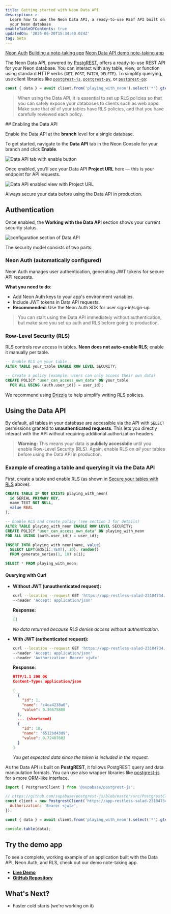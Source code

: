 ```yaml
---
title: Getting started with Neon Data API
description: >-
  Learn how to use the Neon Data API, a ready-to-use REST API built on top of
  your Neon database
enableTableOfContents: true
updatedOn: '2025-06-20T15:34:40.024Z'
tag: beta
---
```


<FeatureBetaProps feature_name="Neon Data API" />

<InfoBlock>
  <DocsList title="Related docs" theme="docs">
    <a href="/docs/guides/neon-auth">Neon Auth</a>
    <a href="/docs/data-api/demo">Building a note-taking app</a>
  </DocsList>
  <DocsList title="Demo app" theme="repo">
    <a href="https://github.com/neondatabase-labs/neon-data-api-neon-auth">Neon Data API demo note-taking app</a>
  </DocsList>
</InfoBlock>

The Neon Data API, powered by [PostgREST](https://docs.postgrest.org/en/v13/), offers a ready-to-use REST API for your Neon database. You can interact with any table, view, or function using standard HTTP verbs (`GET`, `POST`, `PATCH`, `DELETE`). To simplify querying, use client libraries like [`postgrest-js`](https://github.com/supabase/postgrest-js), [`postgrest-py`](https://github.com/supabase-community/postgrest-py), or [`postgrest-go`](https://github.com/supabase-community/postgrest-go):

```javascript shouldWrap
const { data } = await client.from('playing_with_neon').select('*').gte('value', 0.5);
```

> When using the Data API, it is essential to set up RLS policies so that you can safely expose your databases to clients such as web apps. Make sure that _all_ of your tables have RLS policies, and that you have carefully reviewed each policy.

<Steps>
## Enabling the Data API

Enable the Data API at the **branch** level for a single database.

To get started, navigate to the **Data API** tab in the Neon Console for your branch and click **Enable**.

![Data API tab with enable button](/docs/data-api/data-api-tab.png)

Once enabled, you'll see your Data API **Project URL** here — this is your endpoint for API requests.

![Data API enabled view with Project URL](/docs/data-api/data-api-enabled.png)

Always secure your data before using the Data API in production.

## Authentication

Once enabled, the **Working with the Data API** section shows your current security status.

![configuration section of Data API](/docs/data-api/data_api_config.png)

The security model consists of two parts:

### Neon Auth (automatically configured)

Neon Auth manages user authentication, generating JWT tokens for secure API requests.

**What you need to do**:

- Add Neon Auth keys to your app's environment variables.
- Include JWT tokens in Data API requests.
- **Recommended**: Use the Neon Auth SDK for user sign-in/sign-up.

> You can start using the Data API immediately without authentication, but make sure you set up auth and RLS before going to production.

### Row-Level Security (RLS)

RLS controls row access in tables. **Neon does not auto-enable RLS**; enable it manually per table.

```sql
-- Enable RLS on your table
ALTER TABLE your_table ENABLE ROW LEVEL SECURITY;

-- Create a policy (example: users can only access their own data)
CREATE POLICY "user_can_access_own_data" ON your_table
  FOR ALL USING (auth.user_id() = user_id);
```

We recommend using [Drizzle](/docs/guides/neon-rls-drizzle) to help simplify writing RLS policies.


## Using the Data API

By default, all tables in your database are accessible via the API with `SELECT` permissions granted to **unauthenticated requests**. This lets you directly interact with the API without requiring additional authorization headers.

> **Warning:** This means your data is **publicly accessbile** until you enable Row-Level Security (RLS). Again, enable RLS on _all_ your tables before using the Data API in production. 


### Example of creating a table and querying it via the Data API

First, create a table and enable RLS (as shown in [Secure your tables with RLS](#secure-your-tables-with-rls) above):

```sql shouldWrap
CREATE TABLE IF NOT EXISTS playing_with_neon(
  id SERIAL PRIMARY KEY,
  name TEXT NOT NULL,
  value REAL
);

-- Enable RLS and create policy (see section 3 for details)
ALTER TABLE playing_with_neon ENABLE ROW LEVEL SECURITY;
CREATE POLICY "user_can_access_own_data" ON playing_with_neon
FOR ALL USING (auth.user_id() = user_id);

INSERT INTO playing_with_neon(name, value)
  SELECT LEFT(md5(i::TEXT), 10), random()
  FROM generate_series(1, 10) s(i);

SELECT * FROM playing_with_neon;
```


#### Querying with Curl


- **Without JWT (unauthenticated request):**

  ```bash shouldWrap
  curl --location --request GET 'https://app-restless-salad-23184734.dpl.myneon.app/playing_with_neon'
  --header 'Accept: application/json'
  ```

   **Response:**

   ```json should wrap
   []
   ```
   *No data returned because RLS denies access without authentication.*

- **With JWT (authenticated request):**

  ```bash shouldWrap
  curl --location --request GET 'https://app-restless-salad-23184734.dpl.myneon.app/playing_with_neon'
  --header 'Accept: application/json'
  --header 'Authorization: Bearer <jwt>'
  ```

   **Response:**

  ```json
  HTTP/1.1 200 OK
  Content-Type: application/json

  [
    {
      "id": 1,
      "name": "c4ca4238a0",
      "value": 0.36675808
    },
    ... (shortened)
    {
      "id": 10,
      "name": "6512bd43d9",
      "value": 0.72407603
    }
  ]
  ```

   *You get expected data since the token is included in the request.*


As the Data API is built on **PostgREST**, it follows PostgREST query and data manipulation formats. You can use also wrapper libraries like [postgrest-js](https://github.com/supabase/postgrest-js) for a more ORM-like interface.

```javascript shouldWrap
import { PostgrestClient } from '@supabase/postgrest-js';

// https://github.com/supabase/postgrest-js/blob/master/src/PostgrestClient.ts#L41
const client = new PostgrestClient('https://app-restless-salad-23184734.dpl.myneon.app', {
  Authorization: 'Bearer <jwt>',
});

const { data } = await client.from('playing_with_neon').select('*').gte('value', 0.5);

console.table(data);
```

## Try the demo app

To see a complete, working example of an application built with the Data API, Neon Auth, and RLS, check out our demo note-taking app.

- **[Live Demo](https://neon-data-api-neon-auth.vercel.app/)**
- **[GitHub Repository](https://github.com/neondatabase-labs/neon-data-api-neon-auth)**

</Steps>

## What's Next?

- Faster cold starts (we're working on it)

